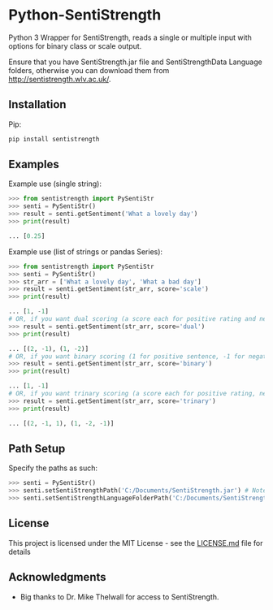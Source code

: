 # Python-SentiStrength
Python 3 Wrapper for SentiStrength, reads a single or multiple input with options for binary class or scale output.

Ensure that you have SentiStrength.jar file and SentiStrengthData Language folders, otherwise you can download them from http://sentistrength.wlv.ac.uk/.

## Installation

Pip:

```sh
pip install sentistrength
```


## Examples

Example use (single string):

```python
>>> from sentistrength import PySentiStr
>>> senti = PySentiStr()
>>> result = senti.getSentiment('What a lovely day')
>>> print(result)

... [0.25]
```


Example use (list of strings or pandas Series):

```python
>>> from sentistrength import PySentiStr
>>> senti = PySentiStr()
>>> str_arr = ['What a lovely day', 'What a bad day']
>>> result = senti.getSentiment(str_arr, score='scale')
>>> print(result)

... [1, -1]
# OR, if you want dual scoring (a score each for positive rating and negative rating)
>>> result = senti.getSentiment(str_arr, score='dual')
>>> print(result)

... [(2, -1), (1, -2)]
# OR, if you want binary scoring (1 for positive sentence, -1 for negative sentence)
>>> result = senti.getSentiment(str_arr, score='binary')
>>> print(result)

... [1, -1]
# OR, if you want trinary scoring (a score each for positive rating, negative rating and neutral rating)
>>> result = senti.getSentiment(str_arr, score='trinary')
>>> print(result)

... [(2, -1, 1), (1, -2, -1)]
```

## Path Setup

Specify the paths as such:

```python
>>> senti = PySentiStr()
>>> senti.setSentiStrengthPath('C:/Documents/SentiStrength.jar') # Note: Provide absolute path instead of relative path
>>> senti.setSentiStrengthLanguageFolderPath('C:/Documents/SentiStrengthData/') # Note: Provide absolute path instead of relative path
```

## License

This project is licensed under the MIT License - see the [LICENSE.md](LICENSE.md) file for details

## Acknowledgments

* Big thanks to Dr. Mike Thelwall for access to SentiStrength.
